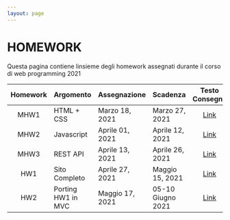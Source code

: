 ```yaml
---
layout: page
---
```


# HOMEWORK
Questa pagina contiene linsieme degli homework assegnati durante il corso di web programming 2021 

| Homework | Argomento          | Assegnazione    | Scadenza          | Testo Consegna  | Template | Form Consegna |
| :-------:| ------------------ | --------------- | -------           | :--------:      | :------: | :-------------: |
| MHW1     | HTML + CSS         | Marzo 18, 2021  | Marzo 27, 2021    | [Link](mhw1-2021.md)        | [Link](https://drive.google.com/file/d/1Vrcqvuvqtm7l0Ss8zXwOVtiy8S404sbp/view?usp=sharing) |[Link](https://docs.google.com/forms/d/e/1FAIpQLScicLX_sbXngoLpPA5RG4vMVFlKUHRADSV0pXNw5i3nmalACw/viewform?fbzx=5883187558679251187)  |
| MHW2     | Javascript         | Aprile 01, 2021  | Aprile 12, 2021  | [Link](mhw2-2021.md)        | [Link][404] | [Link](https://docs.google.com/forms/d/e/1FAIpQLSe2cC30vxhuGvXzifO5iqGoOP17KpyRk5ZBThvUtUse5wkl3g/viewform?vc=0&c=0&w=1&flr=0) |
| MHW3     | REST API           | Aprile 13, 2021 | Aprile 26, 2021   | [Link](mhw3-2021.md)        | [Link][404] | [Link](https://forms.gle/bu8AASLzKNbK4eXS7) |
| HW1      | Sito Completo      | Aprile 27, 2021 | Maggio 15, 2021   | [Link](hw1-2021.md)        | [Link][404] | [Link][404] |
| HW2      | Porting HW1 in MVC | Maggio 17, 2021 | 05-10 Giugno 2021    | [Link][404]        | [Link][404] | [Link][404] |

[404]: /web-programming-course/fallback
